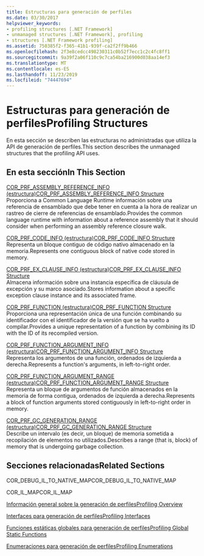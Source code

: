 ```yaml
---
title: Estructuras para generación de perfiles
ms.date: 03/30/2017
helpviewer_keywords:
- profiling structures [.NET Framework]
- unmanaged structures [.NET Framework], profiling
- structures [.NET Framework profiling]
ms.assetid: 750385f2-f365-41b1-939f-ca2f2ff9b466
ms.openlocfilehash: 2f3e8cedcc498230311c0b52f7ecc1c2c4fc8ff1
ms.sourcegitcommit: 9a39f2a06f110c9c7ca54ba216900d038aa14ef3
ms.translationtype: MT
ms.contentlocale: es-ES
ms.lasthandoff: 11/23/2019
ms.locfileid: "74447694"
---
```

# <a name="profiling-structures"></a><span data-ttu-id="a4fe2-102">Estructuras para generación de perfiles</span><span class="sxs-lookup"><span data-stu-id="a4fe2-102">Profiling Structures</span></span>
<span data-ttu-id="a4fe2-103">En esta sección se describen las estructuras no administradas que utiliza la API de generación de perfiles.</span><span class="sxs-lookup"><span data-stu-id="a4fe2-103">This section describes the unmanaged structures that the profiling API uses.</span></span>  
  
## <a name="in-this-section"></a><span data-ttu-id="a4fe2-104">En esta sección</span><span class="sxs-lookup"><span data-stu-id="a4fe2-104">In This Section</span></span>  
 [<span data-ttu-id="a4fe2-105">COR_PRF_ASSEMBLY_REFERENCE_INFO (estructura)</span><span class="sxs-lookup"><span data-stu-id="a4fe2-105">COR_PRF_ASSEMBLY_REFERENCE_INFO Structure</span></span>](../../../../docs/framework/unmanaged-api/profiling/cor-prf-assembly-reference-info-structure.md)  
 <span data-ttu-id="a4fe2-106">Proporciona a Common Language Runtime información sobre una referencia de ensamblado que debe tener en cuenta a la hora de realizar un rastreo de cierre de referencias de ensamblado.</span><span class="sxs-lookup"><span data-stu-id="a4fe2-106">Provides the common language runtime with information about a reference assembly that it should consider when performing an assembly reference closure walk.</span></span>  
  
 [<span data-ttu-id="a4fe2-107">COR_PRF_CODE_INFO (estructura)</span><span class="sxs-lookup"><span data-stu-id="a4fe2-107">COR_PRF_CODE_INFO Structure</span></span>](../../../../docs/framework/unmanaged-api/profiling/cor-prf-code-info-structure.md)  
 <span data-ttu-id="a4fe2-108">Representa un bloque contiguo de código nativo almacenado en la memoria.</span><span class="sxs-lookup"><span data-stu-id="a4fe2-108">Represents one contiguous block of native code stored in memory.</span></span>  
  
 [<span data-ttu-id="a4fe2-109">COR_PRF_EX_CLAUSE_INFO (estructura)</span><span class="sxs-lookup"><span data-stu-id="a4fe2-109">COR_PRF_EX_CLAUSE_INFO Structure</span></span>](../../../../docs/framework/unmanaged-api/profiling/cor-prf-ex-clause-info-structure.md)  
 <span data-ttu-id="a4fe2-110">Almacena información sobre una instancia específica de cláusula de excepción y su marco asociado.</span><span class="sxs-lookup"><span data-stu-id="a4fe2-110">Stores information about a specific exception clause instance and its associated frame.</span></span>  
  
 [<span data-ttu-id="a4fe2-111">COR_PRF_FUNCTION (estructura)</span><span class="sxs-lookup"><span data-stu-id="a4fe2-111">COR_PRF_FUNCTION Structure</span></span>](../../../../docs/framework/unmanaged-api/profiling/cor-prf-function-structure.md)  
 <span data-ttu-id="a4fe2-112">Proporciona una representación única de una función combinando su identificador con el identificador de la versión que se ha vuelto a compilar.</span><span class="sxs-lookup"><span data-stu-id="a4fe2-112">Provides a unique representation of a function by combining its ID with the ID of its recompiled version.</span></span>  
  
 [<span data-ttu-id="a4fe2-113">COR_PRF_FUNCTION_ARGUMENT_INFO (estructura)</span><span class="sxs-lookup"><span data-stu-id="a4fe2-113">COR_PRF_FUNCTION_ARGUMENT_INFO Structure</span></span>](../../../../docs/framework/unmanaged-api/profiling/cor-prf-function-argument-info-structure.md)  
 <span data-ttu-id="a4fe2-114">Representa los argumentos de una función, ordenados de izquierda a derecha.</span><span class="sxs-lookup"><span data-stu-id="a4fe2-114">Represents a function's arguments, in left-to-right order.</span></span>  
  
 [<span data-ttu-id="a4fe2-115">COR_PRF_FUNCTION_ARGUMENT_RANGE (estructura)</span><span class="sxs-lookup"><span data-stu-id="a4fe2-115">COR_PRF_FUNCTION_ARGUMENT_RANGE Structure</span></span>](../../../../docs/framework/unmanaged-api/profiling/cor-prf-function-argument-range-structure.md)  
 <span data-ttu-id="a4fe2-116">Representa un bloque de argumentos de función almacenados en la memoria de forma contigua, ordenados de izquierda a derecha.</span><span class="sxs-lookup"><span data-stu-id="a4fe2-116">Represents a block of function arguments stored contiguously in left-to-right order in memory.</span></span>  
  
 [<span data-ttu-id="a4fe2-117">COR_PRF_GC_GENERATION_RANGE (estructura)</span><span class="sxs-lookup"><span data-stu-id="a4fe2-117">COR_PRF_GC_GENERATION_RANGE Structure</span></span>](../../../../docs/framework/unmanaged-api/profiling/cor-prf-gc-generation-range-structure.md)  
 <span data-ttu-id="a4fe2-118">Describe un intervalo (es decir, un bloque) de memoria sometida a recopilación de elementos no utilizados.</span><span class="sxs-lookup"><span data-stu-id="a4fe2-118">Describes a range (that is, block) of memory that is undergoing garbage collection.</span></span>  
  
## <a name="related-sections"></a><span data-ttu-id="a4fe2-119">Secciones relacionadas</span><span class="sxs-lookup"><span data-stu-id="a4fe2-119">Related Sections</span></span>  
 <span data-ttu-id="a4fe2-120">COR_DEBUG_IL_TO_NATIVE_MAP</span><span class="sxs-lookup"><span data-stu-id="a4fe2-120">COR_DEBUG_IL_TO_NATIVE_MAP</span></span>  
  
 <span data-ttu-id="a4fe2-121">COR_IL_MAP</span><span class="sxs-lookup"><span data-stu-id="a4fe2-121">COR_IL_MAP</span></span>  
  
 [<span data-ttu-id="a4fe2-122">Información general sobre la generación de perfiles</span><span class="sxs-lookup"><span data-stu-id="a4fe2-122">Profiling Overview</span></span>](../../../../docs/framework/unmanaged-api/profiling/profiling-overview.md)  
  
 [<span data-ttu-id="a4fe2-123">Interfaces para generación de perfiles</span><span class="sxs-lookup"><span data-stu-id="a4fe2-123">Profiling Interfaces</span></span>](../../../../docs/framework/unmanaged-api/profiling/profiling-interfaces.md)  
  
 [<span data-ttu-id="a4fe2-124">Funciones estáticas globales para generación de perfiles</span><span class="sxs-lookup"><span data-stu-id="a4fe2-124">Profiling Global Static Functions</span></span>](../../../../docs/framework/unmanaged-api/profiling/profiling-global-static-functions.md)  
  
 [<span data-ttu-id="a4fe2-125">Enumeraciones para generación de perfiles</span><span class="sxs-lookup"><span data-stu-id="a4fe2-125">Profiling Enumerations</span></span>](../../../../docs/framework/unmanaged-api/profiling/profiling-enumerations.md)
